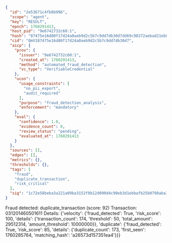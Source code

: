 ```json
{
  "id": "2e53671c4fb8b996",
  "scope": "agent",
  "key": "RESULT",
  "epoch": 1760291413,
  "host_pid": "9e6742732c60:1",
  "hash": "87475e16d80f17d24a0aeb9d2c5b7c9dd7db30d7dd69c98372aebad21eb8c40f",
  "cid": "QmV187475e16d80f17d24a0aeb9d2c5b7c9dd7db30d7",
  "aicp": {
    "prov": {
      "issuer": "9e6742732c60:1",
      "created_at": 1760291413,
      "method": "automated_fraud_detection",
      "vc_type": "VerifiableCredential"
    },
    "ucon": {
      "usage_constraints": [
        "no_pii_export",
        "audit_required"
      ],
      "purpose": "fraud_detection_analysis",
      "enforcement": "mandatory"
    },
    "eval": {
      "confidence": 1.0,
      "evidence_count": 0,
      "review_status": "pending",
      "evaluated_at": 1760291413
    }
  },
  "sources": [],
  "edges": [],
  "metrics": {},
  "thresholds": {},
  "tags": [
    "fraud",
    "duplicate_transaction",
    "risk_critical"
  ],
  "sig": "1c72e58beba3a221a09ba3152f0b12d090d4c90eb3d1ebbafb25b0798aba107b"
}
```

Fraud detected: duplicate_transaction (score: 92)
Transaction: 031201460501611
Details: {'velocity': {'fraud_detected': True, 'risk_score': 100, 'details': {'transaction_count': 174, 'threshold': 50, 'total_amount': 29512314, 'amount_threshold': 10000000}}, 'duplicate': {'fraud_detected': True, 'risk_score': 85, 'details': {'duplicate_count': 173, 'first_seen': 1760285764, 'matching_hash': 'a26573d157351ea4'}}}